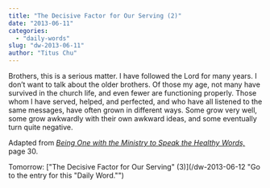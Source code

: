 ```yaml
---
title: "The Decisive Factor for Our Serving (2)"
date: "2013-06-11"
categories: 
  - "daily-words"
slug: "dw-2013-06-11"
author: "Titus Chu"
---
```


Brothers, this is a serious matter. I have followed the Lord for many years. I don’t want to talk about the older brothers. Of those my age, not many have survived in the church life, and even fewer are functioning properly. Those whom I have served, helped, and perfected, and who have all listened to the same messages, have often grown in different ways. Some grow very well, some grow awkwardly with their own awkward ideas, and some eventually turn quite negative.

Adapted from _[Being One with the Ministry to Speak the Healthy Words,](/book-one-with-the-ministry-vol-2 "Go to the listing for this book.")_ page 30.

Tomorrow: ["The Decisive Factor for Our Serving" (3)](/dw-2013-06-12 "Go to the entry for this "Daily Word."")

